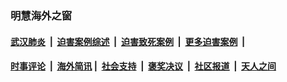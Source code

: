 
### 明慧海外之窗

####  [武汉肺炎](indexes/365.md?t=06271901) &nbsp;|&nbsp;  [迫害案例综述](indexes/328.md?t=06271901) &nbsp;|&nbsp; [迫害致死案例](indexes/277.md?t=06271901)  &nbsp;|&nbsp; [更多迫害案例](indexes/81.md?t=06271901)  &nbsp;|&nbsp; 
####  [时事评论](indexes/19.md?t=06271901) &nbsp;|&nbsp; [海外简讯](indexes/245.md?t=06271901)&nbsp;|&nbsp;  [社会支持](indexes/140.md?t=06271901) &nbsp;|&nbsp; [褒奖决议](indexes/282.md?t=06271901) &nbsp;|&nbsp; [社区报道](indexes/91.md?t=06271901)  &nbsp;|&nbsp; [天人之间](indexes/78.md?t=06271901) 

